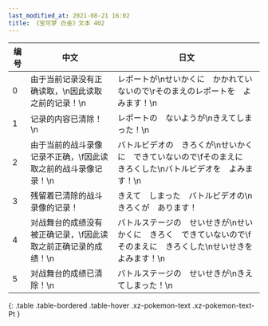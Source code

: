 ```yaml
---
last_modified_at: 2021-08-21 16:02
title: 《宝可梦 白金》文本 402
---
```

| 编号 | 中文 | 日文 |
| ---- | ---- | ---- |
| 0 | 由于当前记录没有正确读取，\n因此读取之前的记录！\n | レポートが\nせいかくに　かかれていないので\rそのまえのレポートを　よみます！\n |
| 1 | 记录的内容已清除！\n | レポートの　ないようが\nきえてしまった！\n |
| 2 | 由于当前的战斗录像记录不正确，\f因此读取之前的战斗录像记录！\n | バトルビデオの　きろくが\nせいかくに　できていないので\fそのまえに　きろくした\nバトルビデオを　よみます！\n |
| 3 | 残留着已清除的战斗录像的记录！ | きえて　しまった　バトルビデオの\nきろくが　あります！ |
| 4 | 对战舞台的成绩没有被正确记录，\f因此读取之前正确记录的成绩！\n | バトルステージの　せいせきが\nせいかくに　きろく　できていないので\fそのまえに　きろくした\nせいせきを　よみます！\n |
| 5 | 对战舞台的成绩已清除！\n | バトルステージの　せいせきが\nきえてしまった！\n |
{: .table .table-bordered .table-hover .xz-pokemon-text .xz-pokemon-text-Pt }